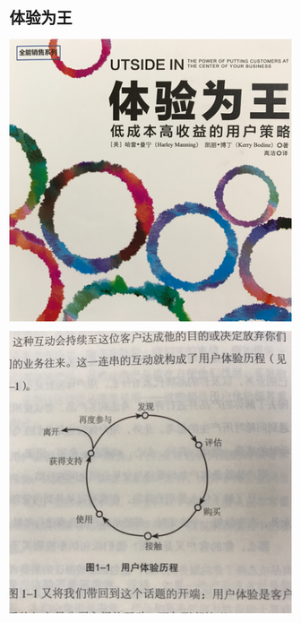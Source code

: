 [slug]: ux-in
[date]: 2016-07-09T02:16:26

# 体验为王

![](media/14991493915027.jpg)

![](media/14991493895640.jpg)

